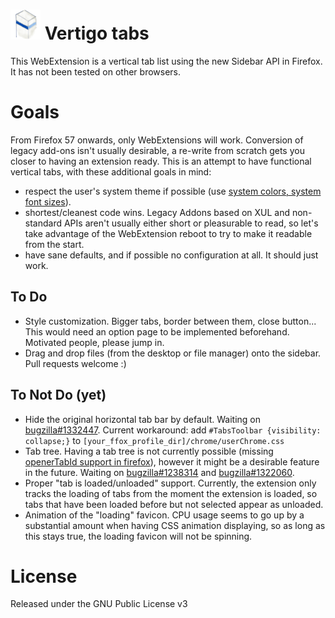 # ![icon](icon48.png "Vertigo tabs") Vertigo tabs
This WebExtension is a vertical tab list using the new Sidebar API in Firefox.
It has not been tested on other browsers.

# Goals
From Firefox 57 onwards, only WebExtensions will work. Conversion of legacy
add-ons isn't usually desirable, a re-write from scratch gets you closer to
having an extension ready. This is an attempt to have functional vertical tabs,
with these additional goals in mind:
- respect the user's system theme if possible (use [system colors,
  system font sizes](
  https://developer.mozilla.org/en-US/docs/Web/CSS/color_value#System_Colors)).
- shortest/cleanest code wins. Legacy Addons based on XUL and non-standard APIs
  aren't usually either short or pleasurable to read, so let's take advantage
  of the WebExtension reboot to try to make it readable from the start.
- have sane defaults, and if possible no configuration at all.
  It should just work.

## To Do
- Style customization. Bigger tabs, border between them, close button... This
  would need an option page to be implemented beforehand. Motivated people,
  please jump in.
- Drag and drop files (from the desktop or file manager) onto the sidebar.
  Pull requests welcome :)

## To Not Do (yet)
- Hide the original horizontal tab bar by default. Waiting on
  [bugzilla#1332447](https://bugzilla.mozilla.org/show_bug.cgi?id=1332447).
  Current workaround: add `#TabsToolbar {visibility: collapse;}` to
  `[your_ffox_profile_dir]/chrome/userChrome.css`
- Tab tree. Having a tab tree is not currently possible
  (missing [openerTabId support in firefox](
  https://developer.mozilla.org/en-US/Add-ons/WebExtensions/API/tabs/Tab#Browser_compatibility)),
  however it might be a desirable feature in the future. Waiting on
  [bugzilla#1238314](https://bugzilla.mozilla.org/show_bug.cgi?id=1238314) and
  [bugzilla#1322060](https://bugzilla.mozilla.org/show_bug.cgi?id=1322060).
- Proper "tab is loaded/unloaded" support. Currently, the extension only tracks
  the loading of tabs from the moment the extension is loaded, so tabs that
  have been loaded before but not selected appear as unloaded.
- Animation of the "loading" favicon. CPU usage seems to go up by a substantial
  amount when having CSS animation displaying, so as long as this stays true,
  the loading favicon will not be spinning.


# License
Released under the GNU Public License v3
